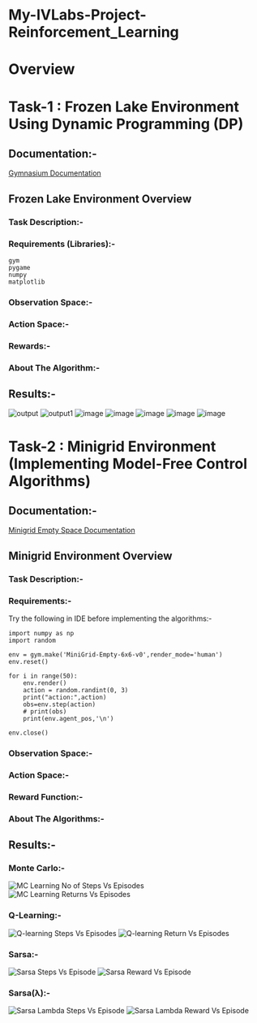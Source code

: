 # My-IVLabs-Project-Reinforcement_Learning
# Overview
# Task-1 : Frozen Lake Environment Using Dynamic Programming (DP)
## Documentation:-
[Gymnasium Documentation](https://gymnasium.farama.org/environments/toy_text/frozen_lake/#frozen-lake)
## Frozen Lake Environment Overview
### Task Description:-
### Requirements (Libraries):-
`gym`  
`pygame`  
`numpy`  
`matplotlib`
### Observation Space:-
### Action Space:-
### Rewards:-
### About The Algorithm:-
## Results:-
![output](https://github.com/user-attachments/assets/7177c343-81ba-4607-962c-a6d4cad78724)
![output1](https://github.com/user-attachments/assets/34f9a444-38f2-4c8e-ab6e-4f11a6b6f0db)
![image](https://github.com/user-attachments/assets/232000c2-303f-478f-a72b-3fab1e9e09af)
![image](https://github.com/user-attachments/assets/c264ff94-88f6-463b-9b58-eaed4f382b13)
![image](https://github.com/user-attachments/assets/c5871134-74d3-4559-b723-255a5b28d7ba)
![image](https://github.com/user-attachments/assets/6c3ebcd4-7094-40bc-bdbf-6779ac3eedbd)
![image](https://github.com/user-attachments/assets/9c8ca600-ce58-442a-b2a8-2e1ee579aa69)

# Task-2 : Minigrid Environment (Implementing Model-Free Control Algorithms)
## Documentation:-
[Minigrid Empty Space Documentation](https://minigrid.farama.org/environments/minigrid/EmptyEnv/)
## Minigrid Environment Overview
### Task Description:-
### Requirements:-
Try the following in IDE before implementing the algorithms:-
```import gym
import numpy as np 
import random

env = gym.make('MiniGrid-Empty-6x6-v0',render_mode='human')
env.reset()

for i in range(50):
    env.render()
    action = random.randint(0, 3)
    print("action:",action)
    obs=env.step(action)
    # print(obs)
    print(env.agent_pos,'\n')

env.close()
```
### Observation Space:-
### Action Space:-
### Reward Function:-
### About The Algorithms:-
## Results:-
### Monte Carlo:-
![MC Learning No  of Steps Vs Episodes](https://github.com/user-attachments/assets/f9104fad-da89-4fd5-b9be-9985aa419a4b)
![MC Learning Returns Vs Episodes](https://github.com/user-attachments/assets/37910d1d-5e4b-47c8-9006-b866cfa1ebda)
### Q-Learning:-
![Q-learning Steps Vs Episodes](https://github.com/user-attachments/assets/3c005814-db22-4943-9c22-1f67109768f3)
![Q-learning Return Vs Episodes](https://github.com/user-attachments/assets/6f38515b-90a4-406e-929d-94be2568e566)
### Sarsa:-
![Sarsa Steps Vs Episode](https://github.com/user-attachments/assets/ea179368-17b1-4baf-9626-85291ca1e2ad)
![Sarsa Reward Vs Episode](https://github.com/user-attachments/assets/e7941232-9a81-4ff1-9da1-f2bdb2b9c7be)
### Sarsa(λ):-
![Sarsa Lambda Steps Vs Episode](https://github.com/user-attachments/assets/6b05f54b-c240-4deb-b9c0-0aa7a8b7f574)
![Sarsa Lambda Reward Vs Episode](https://github.com/user-attachments/assets/13902817-941a-474d-87b8-2fa1cb61a3c8)
